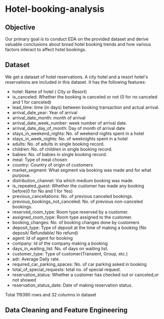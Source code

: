 # Hotel-booking-analysis
## Objective
Our primary goal is to conduct EDA on the provided dataset and derive valuable conclusions about broad hotel booking trends and how various factors interact to affect hotel bookings.
## Dataset
 We get a dataset of hotel reservations. A city hotel and a resort hotel's reservations are included in this dataset. It has the following features:
 - hotel: Name of hotel ( City or Resort)
 - is_canceled: Whether the booking is canceled or not (0 for no canceled and 1 for canceled)
 - lead_time: time (in days) between booking transaction and actual arrival.
 - arrival_date_year: Year of arrival
 - arrival_date_month: month of arrival
 - arrival_date_week_number: week number of arrival date.
 - arrival_date_day_of_month: Day of month of arrival date
 - stays_in_weekend_nights: No. of weekend nights spent in a hotel
 - stays_in_week_nights: No. of weeknights spent in a hotel
 - adults: No. of adults in single booking record.
 - children: No. of children in single booking record.
 - babies: No. of babies in single booking record. 
 - meal: Type of meal chosen 
 - country: Country of origin of customers
 - market_segment: What segment via booking was made and for what purpose.
 - distribution_channel: Via which medium booking was made.
 - is_repeated_guest: Whether the customer has made any booking before(0 for No and 1 for 
                 Yes)
 - previous_cancellations: No. of previous canceled bookings.
 - previous_bookings_not_canceled: No. of previous non-canceled bookings.
 - reserved_room_type: Room type reserved by a customer.
 - assigned_room_type: Room type assigned to the customer.
 - booking_changes: No. of booking changes done by customers
 - deposit_type: Type of deposit at the time of making a booking (No deposit/ Refundable/ No refund)
 - agent: Id of agent for booking
 - company: Id of the company making a booking
 - days_in_waiting_list: No. of days on waiting list.
 - customer_type: Type of customer(Transient, Group, etc.)
 - adr: Average Daily rate.
 - required_car_parking_spaces: No. of car parking asked in booking
 - total_of_special_requests: total no. of special request.
 - reservation_status: Whether a customer has checked out or canceled,or not showed 
 - reservation_status_date: Date of making reservation status.

Total 119390 rows and 32 columns in dataset
## Data Cleaning and Feature Engineering
